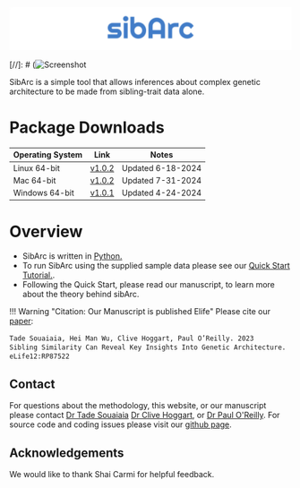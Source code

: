 



 

![Screenshot](img/logo.jpg) 


[//]: # (![Screenshot](img/bridge_logo3.png) 


SibArc is a simple tool that allows inferences about complex genetic architecture to be made from sibling-trait data alone.  


# Package Downloads 
| Operating System | Link | Notes | 
| -----------------|:----------:|:----:| 
| Linux  64-bit | [v1.0.2](https://github.com/tadesouaiaia/sibArc/archive/refs/heads/main.zip) | Updated 6-18-2024
| Mac  64-bit | [v1.0.2](https://github.com/tadesouaiaia/sibArc/archive/refs/heads/main.zip) | Updated 7-31-2024
| Windows  64-bit | [v1.0.1](https://github.com/tadesouaiaia/sibArc/archive/refs/heads/main.zip) | Updated 4-24-2024




# Overview 

- SibArc is written in [Python.](https://www.python.org/downloads/) 
- To run SibArc using the supplied sample data please see our [Quick Start Tutorial.](quik_demo.md).
- Following the Quick Start, please read our manuscript, to learn more about the theory behind sibArc. 









!!! Warning "Citation: Our Manuscript is published Elife" 
    Please cite our [paper](https://elifesciences.org/reviewed-preprints/87522): 
 
    Tade Souaiaia, Hei Man Wu, Clive Hoggart, Paul O’Reilly. 2023
    Sibling Similarity Can Reveal Key Insights Into Genetic Architecture. 
    eLife12:RP87522






## Contact 
For questions about the methodology, this website, or our manuscript please contact [Dr Tade Souaiaia](mailto:tade.souaiaia@downstate.edu) 
[Dr Clive Hoggart](http://www.pauloreilly.info/), or [Dr Paul O'Reilly](http://www.pauloreilly.info/).  For source code and coding 
issues please visit our [github page](https://github.com/tadesouaiaia/sibarc). 


## Acknowledgements

We would like to thank Shai Carmi for helpful feedback. 









